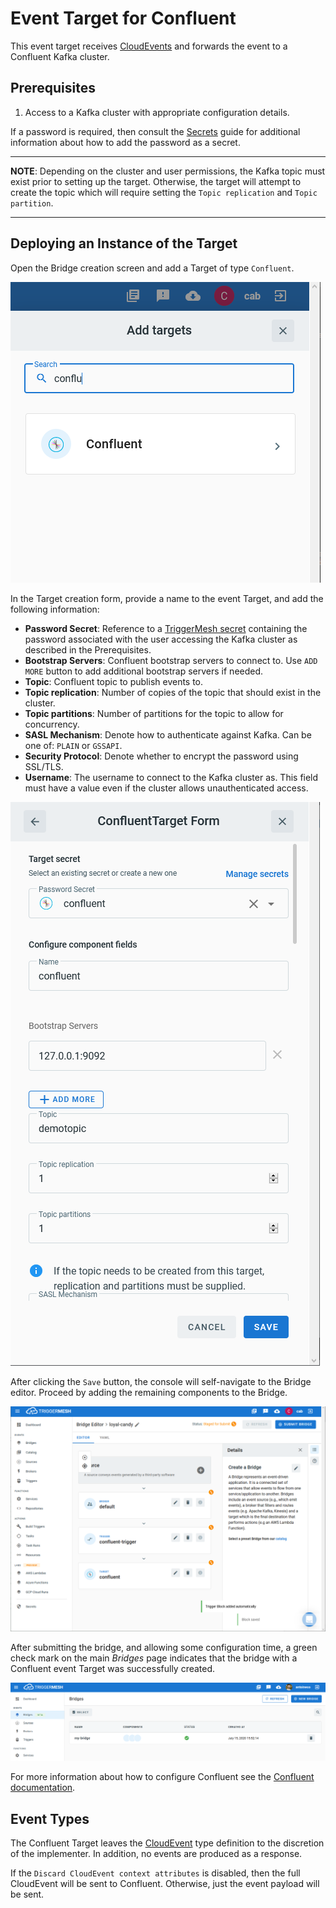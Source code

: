 
# Event Target for Confluent

This event target receives [CloudEvents][ce] and forwards the event to a Confluent Kafka cluster.

## Prerequisites

1. Access to a Kafka cluster with appropriate configuration details.

If a password is required, then consult the [Secrets](../guides/secrets.md) guide
for additional information about how to add the password as a secret.

---

**NOTE**: Depending on the cluster and user permissions, the Kafka topic must
exist prior to setting up the target. Otherwise, the target will attempt to create
the topic which will require setting the `Topic replication` and `Topic partition`.

---

## Deploying an Instance of the Target

Open the Bridge creation screen and add a Target of type `Confluent`.

![Adding a Confluent Target](../images/confluent-target/create-bridge-1.png)

In the Target creation form, provide a name to the event Target, and add the following information:

* **Password Secret**: Reference to a [TriggerMesh secret](../guides/secrets.md) containing the password associated with the user accessing the Kafka cluster as described in the Prerequisites.
* **Bootstrap Servers**: Confluent bootstrap servers to connect to. Use `ADD MORE` button to add additional bootstrap servers if needed.
* **Topic**: Confluent topic to publish events to.
* **Topic replication**: Number of copies of the topic that should exist in the cluster.
* **Topic partitions**: Number of partitions for the topic to allow for concurrency.
* **SASL Mechanism**: Denote how to authenticate against Kafka. Can be one of: `PLAIN` or `GSSAPI`.
* **Security Protocol**: Denote whether to encrypt the password using SSL/TLS.
* **Username**: The username to connect to the Kafka cluster as. This field must have a value even if the cluster allows unauthenticated access.

![Confluent Target form](../images/confluent-target/create-bridge-2.png)

After clicking the `Save` button, the console will self-navigate to the Bridge editor. Proceed by adding the remaining components to the Bridge.

![Bridge overview](../images/confluent-target/create-bridge-3.png)

After submitting the bridge, and allowing some configuration time, a green check mark on the main _Bridges_ page indicates that the bridge with a Confluent event Target was successfully created.

![Bridge status](../images/bridge-status-green.png)

For more information about how to configure Confluent see the [Confluent documentation][docs].

## Event Types

The Confluent Target leaves the [CloudEvent][ce] type definition to the discretion of
the implementer. In addition, no events are produced as a response.

If the `Discard CloudEvent context attributes` is disabled, then the full
CloudEvent will be sent to Confluent. Otherwise, just the event payload will be sent.

[ce]: https://cloudevents.io/
[ce-jsonformat]: https://github.com/cloudevents/spec/blob/v1.0/json-format.md
[docs]: https://docs.confluent.io/current/index.html
